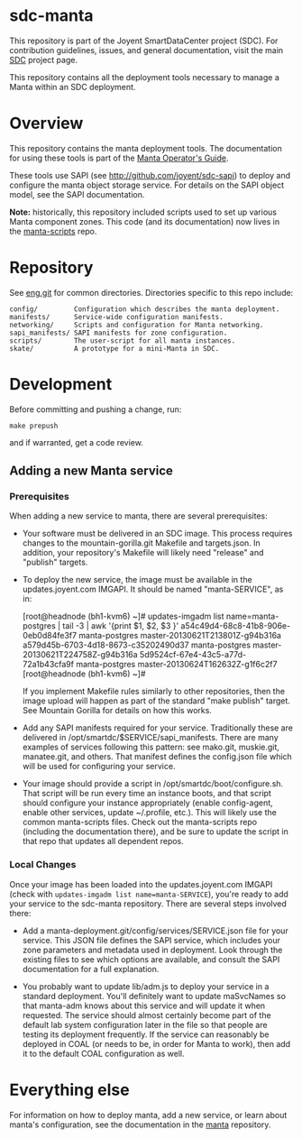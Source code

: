 <!--
    This Source Code Form is subject to the terms of the Mozilla Public
    License, v. 2.0. If a copy of the MPL was not distributed with this
    file, You can obtain one at http://mozilla.org/MPL/2.0/.
-->

<!--
    Copyright (c) 2015, Joyent, Inc.
-->

# sdc-manta

This repository is part of the Joyent SmartDataCenter project (SDC).  For
contribution guidelines, issues, and general documentation, visit the main
[SDC](http://github.com/joyent/sdc) project page.

This repository contains all the deployment tools necessary to manage a Manta
within an SDC deployment.


# Overview

This repository contains the manta deployment tools.  The documentation for
using these tools is part of the [Manta Operator's
Guide](https://joyent.github.io/manta).

These tools use SAPI (see http://github.com/joyent/sdc-sapi) to deploy and
configure the manta object storage service.  For details on the SAPI object
model, see the SAPI documentation.

**Note:** historically, this repository included scripts used to set up various
Manta component zones.  This code (and its documentation) now lives in the
[manta-scripts](https://github.com/joyent/manta-scripts) repo.


# Repository

See [eng.git](https://github.com/joyent/eng) for common directories.
Directories specific to this repo include:

    config/         Configuration which describes the manta deployment.
    manifests/      Service-wide configuration manifests.
    networking/     Scripts and configuration for Manta networking.
    sapi_manifests/ SAPI manifests for zone configuration.
    scripts/        The user-script for all manta instances.
    skate/          A prototype for a mini-Manta in SDC.


# Development

Before committing and pushing a change, run:

    make prepush

and if warranted, get a code review.


## Adding a new Manta service

### Prerequisites

When adding a new service to manta, there are several prerequisites:

 * Your software must be delivered in an SDC image.  This process requires
   changes to the mountain-gorilla.git Makefile and targets.json.  In addition,
   your repository's Makefile will likely need "release" and "publish" targets.

 * To deploy the new service, the image must be available in the
   updates.joyent.com IMGAPI.  It should be named "manta-SERVICE", as in:

    [root@headnode (bh1-kvm6) ~]# updates-imgadm list name=manta-postgres | tail -3 | awk '{print $1, $2, $3 }'
    a54c49d4-68c8-41b8-906e-0eb0d84fe3f7 manta-postgres master-20130621T213801Z-g94b316a
    a579d45b-6703-4d18-8673-c35202490d37 manta-postgres master-20130621T224758Z-g94b316a
    5d9524cf-67e4-43c5-a77d-72a1b43cfa9f manta-postgres master-20130624T162632Z-g1f6c2f7
    [root@headnode (bh1-kvm6) ~]#

   If you implement Makefile rules similarly to other repositories, then the
   image upload will happen as part of the standard "make publish" target.  See
   Mountain Gorilla for details on how this works.

 * Add any SAPI manifests required for your service.  Traditionally these are
   delivered in /opt/smartdc/$SERVICE/sapi\_manifests.  There are many examples
   of services following this pattern: see mako.git, muskie.git, manatee.git,
   and others.  That manifest defines the config.json file which will be used
   for configuring your service.

 * Your image should provide a script in /opt/smartdc/boot/configure.sh.  That
   script will be run every time an instance boots, and that script should
   configure your instance appropriately (enable config-agent, enable other
   services, update ~/.profile, etc.).  This will likely use the common
   manta-scripts files.  Check out the manta-scripts repo (including the
   documentation there), and be sure to update the script in that repo that
   updates all dependent repos.

### Local Changes

Once your image has been loaded into the updates.joyent.com IMGAPI (check with
`updates-imgadm list name=manta-SERVICE`), you're ready to add your service to
the sdc-manta repository.  There are several steps involved there:

 * Add a manta-deployment.git/config/services/SERVICE.json file for your
   service.  This JSON file defines the SAPI service, which includes your zone
   parameters and metadata used in deployment.  Look through the existing files
   to see which options are available, and consult the SAPI documentation for a
   full explanation.

 * You probably want to update lib/adm.js to deploy your service in a standard
   deployment.  You'll definitely want to update maSvcNames so that manta-adm
   knows about this service and will update it when requested.  The service
   should almost certainly become part of the default lab system configuration
   later in the file so that people are testing its deployment frequently.
   If the service can reasonably be deployed in COAL (or needs to be, in order
   for Manta to work), then add it to the default COAL configuration as well.

# Everything else

For information on how to deploy manta, add a new service, or learn about
manta's configuration, see the documentation in the
[manta](http://github.com/joyent/manta) repository.
